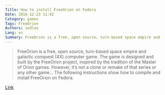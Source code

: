 ```yaml
---
Title: How to install FreeOrion on Fedora
Date: 2016-12-23 11:42
Category: games
Tags: FreeOrion
Authors: sedlav
Lang: en
Summary: FreeOrion is a free, open source, turn-based space empire and galactic conquest (4X) computer game. The game is designed and built by the FreeOrion project, inspired by the tradition of the Master of Orion games
---
```


> FreeOrion is a free, open source, turn-based space empire and galactic conquest (4X) computer game. The game is designed and built by the FreeOrion project, inspired by the tradition of the Master of Orion games. However, it’s not a clone or remake of that series or any other game... The following instructions show how to compile and install FreeOrion on Fedora.

[Link](https://fedoramagazine.org/install-freeorion-fedora/)

